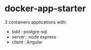 # docker-app-starter

3 containers applications with: 
* bdd : postgre-sql
* server : node express
* client : Angular

